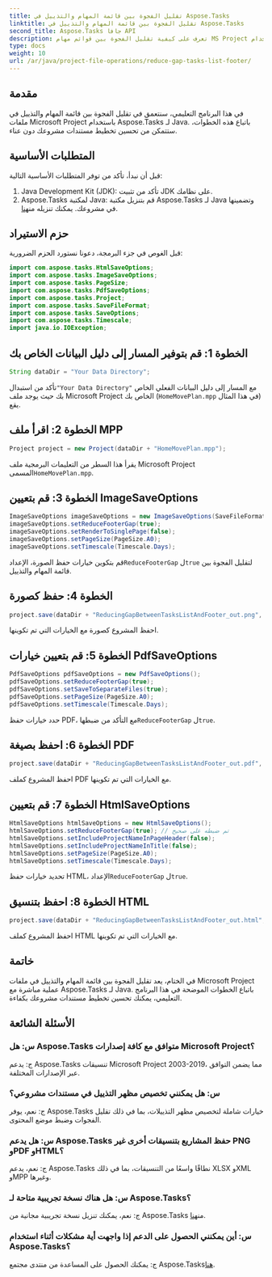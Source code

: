 ```yaml
---
title: تقليل الفجوة بين قائمة المهام والتذييل في Aspose.Tasks
linktitle: تقليل الفجوة بين قائمة المهام والتذييل في Aspose.Tasks
second_title: Aspose.Tasks جافا API
description: تعرف على كيفية تقليل الفجوة بين قوائم مهام MS Project والتذييلات باستخدام Aspose.Tasks لـ Java. تحسين تخطيط وثيقة المشروع دون عناء.
type: docs
weight: 10
url: /ar/java/project-file-operations/reduce-gap-tasks-list-footer/
---
```

## مقدمة
في هذا البرنامج التعليمي، سنتعمق في تقليل الفجوة بين قائمة المهام والتذييل في ملفات Microsoft Project باستخدام Aspose.Tasks لـ Java. باتباع هذه الخطوات، ستتمكن من تحسين تخطيط مستندات مشروعك دون عناء.
## المتطلبات الأساسية
قبل أن نبدأ، تأكد من توفر المتطلبات الأساسية التالية:
1. Java Development Kit (JDK): تأكد من تثبيت JDK على نظامك.
2.  Aspose.Tasks لمكتبة Java: قم بتنزيل مكتبة Aspose.Tasks لـ Java وتضمينها في مشروعك. يمكنك تنزيله من[هنا](https://releases.aspose.com/tasks/java/).

## حزم الاستيراد
قبل الغوص في جزء البرمجة، دعونا نستورد الحزم الضرورية:
```java
import com.aspose.tasks.HtmlSaveOptions;
import com.aspose.tasks.ImageSaveOptions;
import com.aspose.tasks.PageSize;
import com.aspose.tasks.PdfSaveOptions;
import com.aspose.tasks.Project;
import com.aspose.tasks.SaveFileFormat;
import com.aspose.tasks.SaveOptions;
import com.aspose.tasks.Timescale;
import java.io.IOException;
```
## الخطوة 1: قم بتوفير المسار إلى دليل البيانات الخاص بك
```java
String dataDir = "Your Data Directory";
```
 تأكد من استبدال`"Your Data Directory"` مع المسار إلى دليل البيانات الفعلي الخاص بك حيث يوجد ملف Microsoft Project الخاص بك (`HomeMovePlan.mpp` في هذا المثال) يقع.
## الخطوة 2: اقرأ ملف MPP
```java
Project project = new Project(dataDir + "HomeMovePlan.mpp");
```
 يقرأ هذا السطر من التعليمات البرمجية ملف Microsoft Project المسمى`HomeMovePlan.mpp`.
## الخطوة 3: قم بتعيين ImageSaveOptions
```java
ImageSaveOptions imageSaveOptions = new ImageSaveOptions(SaveFileFormat.Png);
imageSaveOptions.setReduceFooterGap(true);
imageSaveOptions.setRenderToSinglePage(false);
imageSaveOptions.setPageSize(PageSize.A0);
imageSaveOptions.setTimescale(Timescale.Days);
```
 قم بتكوين خيارات حفظ الصورة، الإعداد`ReduceFooterGap` ل`true` لتقليل الفجوة بين قائمة المهام والتذييل.
## الخطوة 4: حفظ كصورة
```java
project.save(dataDir + "ReducingGapBetweenTasksListAndFooter_out.png", (SaveOptions) imageSaveOptions);
```
احفظ المشروع كصورة مع الخيارات التي تم تكوينها.
## الخطوة 5: قم بتعيين خيارات PdfSaveOptions
```java
PdfSaveOptions pdfSaveOptions = new PdfSaveOptions();
pdfSaveOptions.setReduceFooterGap(true);
pdfSaveOptions.setSaveToSeparateFiles(true);
pdfSaveOptions.setPageSize(PageSize.A0);
pdfSaveOptions.setTimescale(Timescale.Days);
```
 حدد خيارات حفظ PDF، مع التأكد من ضبطها`ReduceFooterGap` ل`true`.
## الخطوة 6: احفظ بصيغة PDF
```java
project.save(dataDir + "ReducingGapBetweenTasksListAndFooter_out.pdf", (SaveOptions) pdfSaveOptions);
```
احفظ المشروع كملف PDF مع الخيارات التي تم تكوينها.
## الخطوة 7: قم بتعيين HtmlSaveOptions
```java
HtmlSaveOptions htmlSaveOptions = new HtmlSaveOptions();
htmlSaveOptions.setReduceFooterGap(true); // تم ضبطه على صحيح
htmlSaveOptions.setIncludeProjectNameInPageHeader(false);
htmlSaveOptions.setIncludeProjectNameInTitle(false);
htmlSaveOptions.setPageSize(PageSize.A0);
htmlSaveOptions.setTimescale(Timescale.Days);
```
 تحديد خيارات حفظ HTML، الإعداد`ReduceFooterGap` ل`true`.
## الخطوة 8: احفظ بتنسيق HTML
```java
project.save(dataDir + "ReducingGapBetweenTasksListAndFooter_out.html", htmlSaveOptions);
```
احفظ المشروع كملف HTML مع الخيارات التي تم تكوينها.

## خاتمة
في الختام، يعد تقليل الفجوة بين قائمة المهام والتذييل في ملفات Microsoft Project عملية مباشرة مع Aspose.Tasks لـ Java. باتباع الخطوات الموضحة في هذا البرنامج التعليمي، يمكنك تحسين تخطيط مستندات مشروعك بكفاءة.

## الأسئلة الشائعة

### س: هل Aspose.Tasks متوافق مع كافة إصدارات Microsoft Project؟

ج: يدعم Aspose.Tasks تنسيقات Microsoft Project 2003-2019، مما يضمن التوافق عبر الإصدارات المختلفة.

### س: هل يمكنني تخصيص مظهر التذييل في مستندات مشروعي؟

ج: نعم، يوفر Aspose.Tasks خيارات شاملة لتخصيص مظهر التذييلات، بما في ذلك تقليل الفجوات وضبط موضع المحتوى.

### س: هل يدعم Aspose.Tasks حفظ المشاريع بتنسيقات أخرى غير PNG وPDF وHTML؟

ج: نعم، يدعم Aspose.Tasks نطاقًا واسعًا من التنسيقات، بما في ذلك XLSX وXML وMPP وغيرها.

### س: هل هناك نسخة تجريبية متاحة لـ Aspose.Tasks؟

 ج: نعم، يمكنك تنزيل نسخة تجريبية مجانية من Aspose.Tasks من[هنا](https://releases.aspose.com/).

### س: أين يمكنني الحصول على الدعم إذا واجهت أية مشكلات أثناء استخدام Aspose.Tasks؟

 ج: يمكنك الحصول على المساعدة من منتدى مجتمع Aspose.Tasks[هنا](https://forum.aspose.com/c/tasks/15).